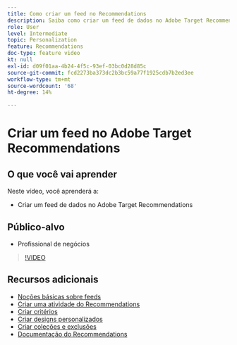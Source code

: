 ```yaml
---
title: Como criar um feed no Recommendations
description: Saiba como criar um feed de dados no Adobe Target Recommendations
role: User
level: Intermediate
topic: Personalization
feature: Recommendations
doc-type: feature video
kt: null
exl-id: d09f01aa-4b24-4f5c-93ef-03bc0d28d85c
source-git-commit: fcd2273ba373dc2b3bc59a77f1925cdb7b2ed3ee
workflow-type: tm+mt
source-wordcount: '68'
ht-degree: 14%

---
```


# Criar um feed no Adobe Target Recommendations

## O que você vai aprender

Neste vídeo, você aprenderá a:

* Criar um feed de dados no Adobe Target Recommendations

## Público-alvo

* Profissional de negócios

>[!VIDEO](https://video.tv.adobe.com/v/27696?quality=12)

## Recursos adicionais

* [Noções básicas sobre feeds](understanding-feeds.md)
* [Criar uma atividade do Recommendations](create-a-recommendations-activity.md)
* [Criar critérios](create-criteria.md)
* [Criar designs personalizados](create-custom-designs.md)
* [Criar coleções e exclusões](create-collections-and-exclusions.md)
* [Documentação do Recommendations](https://experienceleague.adobe.com/docs/target/using/recommendations/recommendations.html?lang=en)
